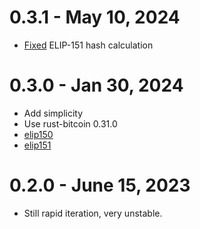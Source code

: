 # 0.3.1 - May 10, 2024

- [Fixed](https://github.com/ElementsProject/elements-miniscript/pull/81) ELIP-151 hash calculation

# 0.3.0 - Jan 30, 2024

- Add simplicity
- Use rust-bitcoin 0.31.0
- [elip150](https://github.com/ElementsProject/ELIPs/blob/main/elip-0150.mediawiki)
- [elip151](https://github.com/ElementsProject/ELIPs/blob/main/elip-0151.mediawiki)

# 0.2.0 - June 15, 2023

- Still rapid iteration, very unstable.

